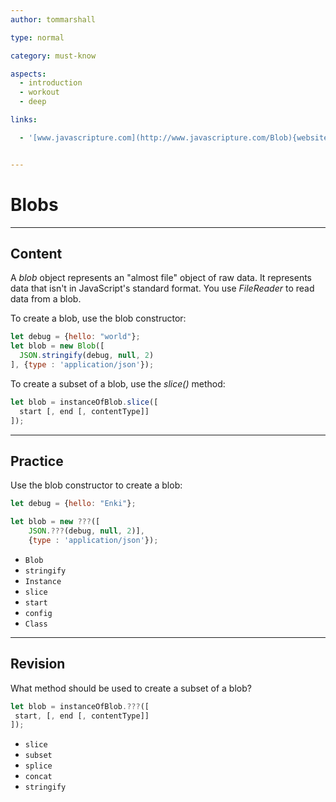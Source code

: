 ```yaml
---
author: tommarshall

type: normal

category: must-know

aspects:
  - introduction
  - workout
  - deep

links:

  - '[www.javascripture.com](http://www.javascripture.com/Blob){website}'


---
```


# Blobs

---
## Content

A *blob* object represents an "almost file" object of raw data. It represents data that isn't in JavaScript's standard format. You use *FileReader* to read data from a blob.

To create a blob, use the blob constructor:
```javascript
let debug = {hello: "world"};
let blob = new Blob([
  JSON.stringify(debug, null, 2)
], {type : 'application/json'});
```

To create a subset of a blob, use the *slice()* method:
```javascript
let blob = instanceOfBlob.slice([
  start [, end [, contentType]]
]);
```

---
## Practice

Use the blob constructor to create a blob:

```javascript
let debug = {hello: "Enki"};

let blob = new ???([
    JSON.???(debug, null, 2)],
    {type : 'application/json'});
```


* `Blob`
* `stringify`
* `Instance`
* `slice`
* `start`
* `config`
* `Class`

---
## Revision

What method should be used to create a subset of a blob?
```javascript
let blob = instanceOfBlob.???([
 start, [, end [, contentType]]
]);
```

* `slice`
* `subset`
* `splice`
* `concat`
* `stringify`
 
